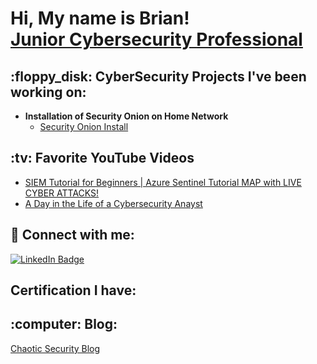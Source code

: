 <h1>Hi, My name is Brian! <br/><a href="https://www.linkedin.com/in/brian-meekins/" target="_blank">Junior Cybersecurity Professional</a></h1>

<h2>:floppy_disk: CyberSecurity Projects I've been working on:</h2>

- <b>Installation of Security Onion on Home Network</b>
  - [Security Onion Install](https://github.com/BMeekins/WazzuhLab)


<h2>:tv: Favorite YouTube Videos</h2>

- [SIEM Tutorial for Beginners | Azure Sentinel Tutorial MAP with LIVE CYBER ATTACKS!](https://youtu.be/RoZeVbbZ0o0?si=ugCq0WAiZvWWrSIz)
- [A Day in the Life of a Cybersecurity Anayst](https://www.youtube.com/watch?v=uHy3oM7NnoU)


<h2> 🤳 Connect with me:</h2>

<div id="badges">
  <a href="http://www.linkedin.com/in/brian-meekins">
    <img src="https://img.shields.io/badge/LinkedIn-blue?style=for-the-badge&logo=linkedin&logoColor=white" alt="LinkedIn Badge"/>
  </a>

</div>

<h2>Certification I have:</h2>


<h2> :computer: Blog:</h2>

<a href="http://meekins.org" target="_blank">Chaotic Security Blog</a>

